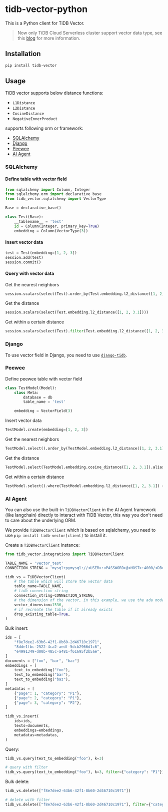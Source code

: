 # tidb-vector-python

This is a Python client for TiDB Vector.

> Now only TiDB Cloud Serverless cluster support vector data type, see this [blog](https://www.pingcap.com/blog/integrating-vector-search-into-tidb-for-ai-applications/) for more information.

## Installation

```bash
pip install tidb-vector
```

## Usage

TiDB vector supports below distance functions:

- `L1Distance`
- `L2Distance`
- `CosineDistance`
- `NegativeInnerProduct`

supports following orm or framework:

- [SQLAlchemy](#sqlalchemy)
- [Django](#django)
- [Peewee](#peewee)
- [AI Agent](#ai-agent)

### SQLAlchemy

#### Define table with vector field

```python
from sqlalchemy import Column, Integer
from sqlalchemy.orm import declarative_base
from tidb_vector.sqlalchemy import VectorType

Base = declarative_base()

class Test(Base):
    __tablename__ = 'test'
    id = Column(Integer, primary_key=True)
    embedding = Column(VectorType(3))
```

#### Insert vector data

```python
test = Test(embedding=[1, 2, 3])
session.add(test)
session.commit()
```

#### Query with vector data

Get the nearest neighbors

```python
session.scalars(select(Test).order_by(Test.embedding.l2_distance([1, 2, 3.1])).limit(5))
```

Get the distance

```python
session.scalars(select(Test.embedding.l2_distance([1, 2, 3.1])))
```

Get within a certain distance

```python
session.scalars(select(Test).filter(Test.embedding.l2_distance([1, 2, 3.1]) < 0.2))
```

### Django

To use vector field in Django, you need to use [`django-tidb`](https://github.com/pingcap/django-tidb?tab=readme-ov-file#vectorfield-beta).

### Peewee

Define peewee table with vector field

```python
class TestModel(Model):
    class Meta:
        database = db
        table_name = 'test'

    embedding = VectorField(3)
```

Insert vector data

```python
TestModel.create(embedding=[1, 2, 3])
```

Get the nearest neighbors

```python
TestModel.select().order_by(TestModel.embedding.l2_distance([1, 2, 3.1])).limit(5)
```

Get the distance

```python
TestModel.select(TestModel.embedding.cosine_distance([1, 2, 3.1]).alias('distance'))
```

Get within a certain distance

```python
TestModel.select().where(TestModel.embedding.l2_distance([1, 2, 3.1]) < 0.5)
```

### AI Agent

You can also use the built-in `TiDBVectorClient` in the AI Agent framework (like langchain) directly to interact with TiDB Vector, this way you don't need to care about the underlying ORM.

We provide `TiDBVectorClient` which is based on sqlalchemy, you need to use `pip install tidb-vector[client]` to install it.

Create a `TiDBVectorClient` instance:

```python
from tidb_vector.integrations import TiDBVectorClient

TABLE_NAME = 'vector_test'
CONNECTION_STRING = 'mysql+pymysql://<USER>:<PASSWORD>@<HOST>:4000/<DB>?ssl_ca=/etc/ssl/cert.pem&ssl_verify_cert=true&ssl_verify_identity=true'

tidb_vs = TiDBVectorClient(
    # the table which will store the vector data
    table_name=TABLE_NAME,
    # tidb connection string
    connection_string=CONNECTION_STRING,
    # the dimension of the vector, in this example, we use the ada model, which has 1536 dimensions
    vector_dimension=1536,
    # if recreate the table if it already exists
    drop_existing_table=True,
)
```

Bulk insert:

```python
ids = [
    "f8e7dee2-63b6-42f1-8b60-2d46710c1971",
    "8dde1fbc-2522-4ca2-aedf-5dcb2966d1c6",
    "e4991349-d00b-485c-a481-f61695f2b5ae",
]
documents = ["foo", "bar", "baz"]
embeddings = [
    text_to_embedding("foo"),
    text_to_embedding("bar"),
    text_to_embedding("baz"),
]
metadatas = [
    {"page": 1, "category": "P1"},
    {"page": 2, "category": "P1"},
    {"page": 3, "category": "P2"},
]

tidb_vs.insert(
    ids=ids,
    texts=documents,
    embeddings=embeddings,
    metadatas=metadatas,
)
```

Query:

```python
tidb_vs.query(text_to_embedding("foo"), k=3)

# query with filter
tidb_vs.query(text_to_embedding("foo"), k=3, filter={"category": "P1"})
```

Bulk delete:

```python
tidb_vs.delete(["f8e7dee2-63b6-42f1-8b60-2d46710c1971"])

# delete with filter
tidb_vs.delete(["f8e7dee2-63b6-42f1-8b60-2d46710c1971"], filter={"category": "P1"})
```
